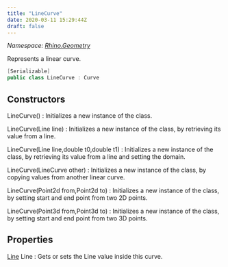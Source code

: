 ```yaml
---
title: "LineCurve"
date: 2020-03-11 15:29:44Z
draft: false
---
```


*Namespace: [Rhino.Geometry](../)*

Represents a linear curve.
```cs
[Serializable]
public class LineCurve : Curve
```
## Constructors

LineCurve()
: Initializes a new instance of the  class.

LineCurve(Line line)
: Initializes a new instance of the  class, by
     retrieving its value from a line.

LineCurve(Line line,double t0,double t1)
: Initializes a new instance of the  class, by
     retrieving its value from a line and setting the domain.

LineCurve(LineCurve other)
: Initializes a new instance of the  class, by
     copying values from another linear curve.

LineCurve(Point2d from,Point2d to)
: Initializes a new instance of the  class, by
     setting start and end point from two 2D points.

LineCurve(Point3d from,Point3d to)
: Initializes a new instance of the  class, by
     setting start and end point from two 3D points.
## Properties

[Line](/rhinocommon/rhino/geometry/line/) Line
: Gets or sets the Line value inside this curve.
